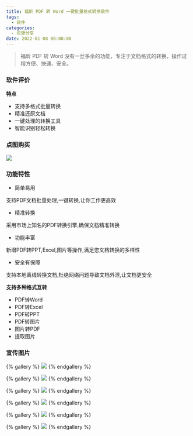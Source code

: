 ```yaml
---
title: 福昕 PDF 转 Word 一键批量格式转换软件
tags:
  - 软件
categories:
  - 资源分享
date: 2022-01-08 00:00:00
---
```


> 福昕 PDF 转 Word 没有一丝多余的功能，专注于文档格式的转换，操作过程方便、快速、安全。

<!-- more -->

### 软件评价

**特点**

* 支持多格式批量转换
* 精准还原文档
* 一键处理的转换工具
* 智能识别轻松转换

### 点图购买

[![](https://cdn.dusays.com/2022/01/421-1.png/1)](https://r-g.io/9peZHT)

### 功能特性

* 简单易用

支持PDF文档批量处理,一键转换,让你工作更高效

* 精准转换

采用市场上知名的PDF转换引擎,确保文档精准转换

* 功能丰富

新增PDF转PPT,Excel,图片等操作,满足您文档转换的多样性

* 安全有保障

支持本地离线转换文档,杜绝网络问题导致文档外泄,让文档更安全

**支持多种格式互转**

* PDF转Word
* PDF转Excel
* PDF转PPT
* PDF转图片
* 图片转PDF
* 提取图片

### 宣传图片

{% gallery %}
![](https://cdn.dusays.com/2022/01/421-2.png/1)
{% endgallery %}

{% gallery %}
![](https://cdn.dusays.com/2022/01/421-3.png/1)
{% endgallery %}

{% gallery %}
![](https://cdn.dusays.com/2022/01/421-4.png/1)
{% endgallery %}

{% gallery %}
![](https://cdn.dusays.com/2022/01/421-5.png/1)
{% endgallery %}

{% gallery %}
![](https://cdn.dusays.com/2022/01/421-6.png/1)
{% endgallery %}

{% gallery %}
![](https://cdn.dusays.com/2022/01/421-7.png/1)
{% endgallery %}

